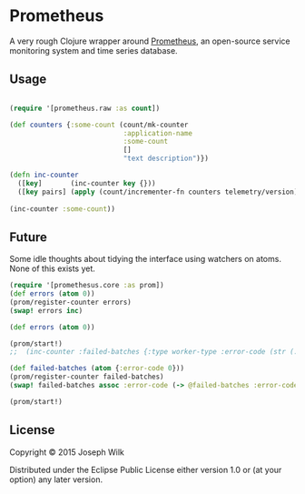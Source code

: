 # Prometheus

A very rough Clojure wrapper around [Prometheus](http://prometheus.io/), an open-source service monitoring system and time series database.

## Usage

```clojure

(require '[prometheus.raw :as count])

(def counters {:some-count (count/mk-counter 
                            :application-name 
                            :some-count 
                            [] 
                            "text description")})

(defn inc-counter
  ([key]       (inc-counter key {}))
  ([key pairs] (apply (count/incrementer-fn counters telemetry/version) [key pairs])))
  
(inc-counter :some-count))  
```

## Future

Some idle thoughts about tidying the interface using watchers on atoms. None of this exists yet.

```clojure
(require '[promethesus.core :as prom])
(def errors (atom 0))
(prom/register-counter errors)
(swap! errors inc)

(def errors (atom 0))

(prom/start!)
;;  (inc-counter :failed-batches {:type worker-type :error-code (str (.getClass e))})

(def failed-batches (atom {:error-code 0}))
(prom/register-counter failed-batches)
(swap! failed-batches assoc :error-code (-> @failed-batches :error-code inc))

(prom/start!)
```

## License

Copyright © 2015 Joseph Wilk

Distributed under the Eclipse Public License either version 1.0 or (at
your option) any later version.
